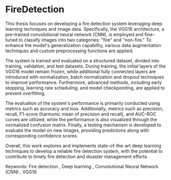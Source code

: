 # FireDetection
This thesis focuses on developing a fire detection system leveraging deep learning techniques and image data. Specifically, the VGG16 architecture, a pre-trained convolutional neural network (CNN), is employed and fine-tuned to classify images into two categories: "fire" and "non-fire." To enhance the model's generalization capability, various data augmentation techniques and custom preprocessing functions are applied.

The system is trained and evaluated on a structured dataset, divided into training, validation, and test datasets. During training, the initial layers of the VGG16 model remain frozen, while additional fully connected layers are introduced with normalization, batch normalization and dropout techniques to improve performance. Furthermore, advanced methods, including early stopping, learning rate scheduling, and model checkpointing, are applied to prevent overfitting.

The evaluation of the system's performance is primarily conducted using metrics such as accuracy and loss. Additionally, metrics such as precision, recall, F1-score (harmonic mean of precision and recall), and AUC-ROC curves are utilized, while the performance is also visualized through the normalized confusion matrix. Finally, a testing mechanism is developed to evaluate the model on new images, providing predictions along with corresponding confidence scores.

Overall, this work explores and implements state-of-the-art deep learning techniques to develop a reliable fire detection system, with the potential to contribute to timely fire detection and disaster management efforts.

Keywords: Fire detection , Deep learning , Convolutional Neural Network (CNN) , VGG16

